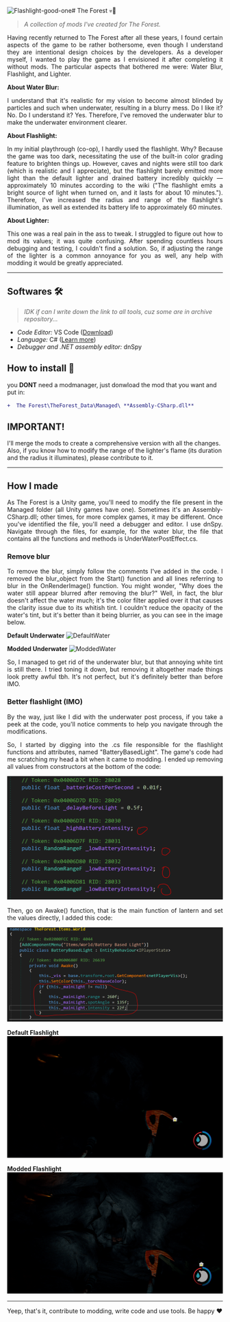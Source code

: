 ![Flashlight-good-one](https://github.com/Ishidawg/TheForest-Modding/assets/78714158/374905b2-323b-4de4-8f48-d842d2474bdd)# The Forest 💀🌴
> *A collection of mods I've created for The Forest.*

<p align="justify">Having recently returned to The Forest after all these years, I found certain aspects of the game to be rather bothersome, even though I understand they are intentional design choices by the developers. As a developer myself, I wanted to play the game as I envisioned it after completing it without mods. The particular aspects that bothered me were: Water Blur, Flashlight, and Lighter.</p>

**About Water Blur:** <p align="justify">I understand that it's realistic for my vision to become almost blinded by particles and such when underwater, resulting in a blurry mess. Do I like it? No. Do I understand it? Yes. Therefore, I've removed the underwater blur to make the underwater environment clearer.</p>

**About Flashlight:** <p align="justify">In my initial playthrough (co-op), I hardly used the flashlight. Why? Because the game was too dark, necessitating the use of the built-in color grading feature to brighten things up. However, caves and nights were still too dark (which is realistic and I appreciate), but the flashlight barely emitted more light than the default lighter and drained battery incredibly quickly — approximately 10 minutes according to the wiki ("The flashlight emits a bright source of light when turned on, and it lasts for about 10 minutes."). Therefore, I've increased the radius and range of the flashlight's illumination, as well as extended its battery life to approximately 60 minutes.</p>

**About Lighter:** <p align="justify">This one was a real pain in the ass to tweak. I struggled to figure out how to mod its values; it was quite confusing. After spending countless hours debugging and testing, I couldn't find a solution. So, if adjusting the range of the lighter is a common annoyance for you as well, any help with modding it would be greatly appreciated.</p>


****

## Softwares 🛠️
> *IDK if can I write down the link to all tools, cuz some are in archive repository...*
- *Code Editor:* VS Code ([Download](https://code.visualstudio.com/))
- *Language:* C# ([Learn more](https://learn.microsoft.com/en-us/dotnet/csharp/))
- *Debugger and .NET assembly editor:* dnSpy

## How to install 📑
you **DONT** need a modmanager, just donwload the mod that you want and put in:

```diff
+  The Forest\TheForest_Data\Managed\ **Assembly-CSharp.dll**
```

## IMPORTANT!
I'll merge the mods to create a comprehensive version with all the changes. Also, if you know how to modify the range of the lighter's flame (its duration and the radius it illuminates), please contribute to it.
****

## How I made
<p align="justify">As The Forest is a Unity game, you'll need to modify the file present in the Managed folder (all Unity games have one). Sometimes it's an Assembly-CSharp.dll; other times, for more complex games, it may be different. Once you've identified the file, you'll need a debugger and editor. I use dnSpy. Navigate through the files, for example, for the water blur, the file that contains all the functions and methods is UnderWaterPostEffect.cs.</p>

### Remove blur
<p align="justify">To remove the blur, simply follow the comments I've added in the code. I removed the blur_object from the Start() function and all lines referring to blur in the OnRenderImage() function. You might wonder, "Why does the water still appear blurred after removing the blur?" Well, in fact, the blur doesn't affect the water much; it's the color filter applied over it that causes the clarity issue due to its whitish tint. I couldn't reduce the opacity of the water's tint, but it's better than it being blurrier, as you can see in the image below.</p>

**Default Underwater**
![DefaultWater](https://github.com/Ishidawg/TheForest-Modding/blob/main/images/underwater-blur.png?raw=true)

**Modded Underwater**
![ModdedWater](https://github.com/Ishidawg/TheForest-Modding/blob/main/images/underwater-clear.png?raw=true)

<p align="justify">So, I managed to get rid of the underwater blur, but that annoying white tint is still there. I tried toning it down, but removing it altogether made things look pretty awful tbh. It's not perfect, but it's definitely better than before IMO.</p>

### Better flashlight (IMO)
<p align="justify">By the way, just like I did with the underwater post process, if you take a peek at the code, you'll notice comments to help you navigate through the modifications.</p>
<p align="justify">So, I started by digging into the .cs file responsible for the flashlight functions and attributes, named "BatteryBasedLight". The game's code had me scratching my head a bit when it came to modding. I ended up removing all values from constructors at the bottom of the code:</p>

![Code-contructor](https://github.com/Ishidawg/TheForest-Modding/blob/main/images/flashlight-constructors-values.png?raw=true)

<p align="justify">Then, go on Awake() function, that is the main function of lantern and set the values directly, I added this code:</p>

![Code-main-function](https://github.com/Ishidawg/TheForest-Modding/blob/main/images/awake-function.png?raw=true)

**Default Flashlight**
![DefautFlashlight](https://github.com/Ishidawg/TheForest-Modding/blob/main/images/Flashlight-shitty-one.png?raw=true)

**Modded Flashlight**
![DefautFlashlight](https://github.com/Ishidawg/TheForest-Modding/blob/main/images/Flashlight-good-one.png?raw=true)

****
Yeep, that's it, contribute to modding, write code and use tools. Be happy ❤️



